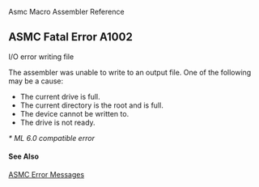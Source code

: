 Asmc Macro Assembler Reference

## ASMC Fatal Error A1002

I/O error writing file

The assembler was unable to write to an output file. One of the following may be a cause:

- The current drive is full.
- The current directory is the root and is full.
- The device cannot be written to.
- The drive is not ready.

_* ML 6.0 compatible error_

#### See Also

[ASMC Error Messages](readme.md)